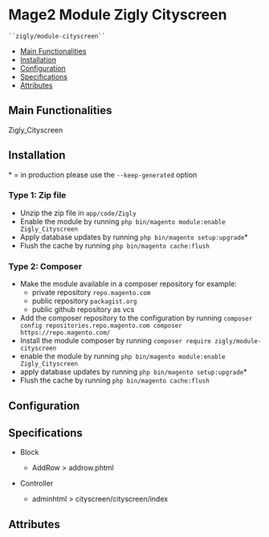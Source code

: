 # Mage2 Module Zigly Cityscreen

    ``zigly/module-cityscreen``

 - [Main Functionalities](#markdown-header-main-functionalities)
 - [Installation](#markdown-header-installation)
 - [Configuration](#markdown-header-configuration)
 - [Specifications](#markdown-header-specifications)
 - [Attributes](#markdown-header-attributes)


## Main Functionalities
Zigly_Cityscreen

## Installation
\* = in production please use the `--keep-generated` option

### Type 1: Zip file

 - Unzip the zip file in `app/code/Zigly`
 - Enable the module by running `php bin/magento module:enable Zigly_Cityscreen`
 - Apply database updates by running `php bin/magento setup:upgrade`\*
 - Flush the cache by running `php bin/magento cache:flush`

### Type 2: Composer

 - Make the module available in a composer repository for example:
    - private repository `repo.magento.com`
    - public repository `packagist.org`
    - public github repository as vcs
 - Add the composer repository to the configuration by running `composer config repositories.repo.magento.com composer https://repo.magento.com/`
 - Install the module composer by running `composer require zigly/module-cityscreen`
 - enable the module by running `php bin/magento module:enable Zigly_Cityscreen`
 - apply database updates by running `php bin/magento setup:upgrade`\*
 - Flush the cache by running `php bin/magento cache:flush`


## Configuration




## Specifications

 - Block
	- AddRow > addrow.phtml

 - Controller
	- adminhtml > cityscreen/cityscreen/index


## Attributes



